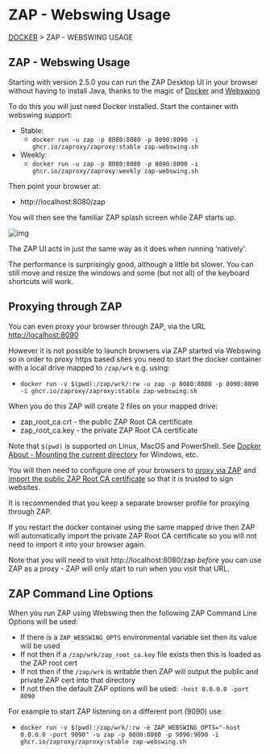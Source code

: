 # ZAP - Webswing Usage

[DOCKER](https://www.zaproxy.org/docs/docker/) > ZAP - WEBSWING USAGE

## ZAP - Webswing Usage

Starting with version 2.5.0 you can run the ZAP Desktop UI in your browser without having to install Java, thanks to the magic of [Docker](https://www.docker.com/) and [Webswing](https://www.webswing.org/)

To do this you will just need Docker installed. Start the container with webswing support:

- Stable:
  - `docker run -u zap -p 8080:8080 -p 8090:8090 -i ghcr.io/zaproxy/zaproxy:stable zap-webswing.sh`
- Weekly:
  - `docker run -u zap -p 8080:8080 -p 8090:8090 -i ghcr.io/zaproxy/zaproxy:weekly zap-webswing.sh`

Then point your browser at:

- http://localhost:8080/zap

You will then see the familiar ZAP splash screen while ZAP starts up.

![img](https://www.zaproxy.org/img/docs/docker/ZAP-webswing.png)

The ZAP UI acts in just the same way as it does when running ’natively'.

The performance is surprisingly good, although a little bit slower. You can still move and resize the windows and some (but not all) of the keyboard shortcuts will work.

## Proxying through ZAP 

You can even proxy your browser through ZAP, via the URL [http://localhost:8090](http://localhost:8090/)

However it is not possible to launch browsers via ZAP started via Webswing so in order to proxy https based sites you need to start the docker container with a local drive mapped to `/zap/wrk` e.g. using:

- `docker run -v $(pwd):/zap/wrk/:rw -u zap -p 8080:8080 -p 8090:8090 -i ghcr.io/zaproxy/zaproxy:stable zap-webswing.sh`

When you do this ZAP will create 2 files on your mapped drive:

- zap_root_ca.crt - the public ZAP Root CA certificate
- zap_root_ca.key - the private ZAP Root CA certificate

Note that `$(pwd)` is supported on Linux, MacOS and PowerShell. See [Docker About - Mounting the current directory](https://www.zaproxy.org/docs/docker/about/#mounting-the-current-directory) for Windows, etc.

You will then need to configure one of your browsers to [proxy via ZAP](https://www.zaproxy.org/docs/desktop/start/proxies/) and [import the public ZAP Root CA certificate](https://www.zaproxy.org/docs/desktop/addons/network/options/servercertificates/#install) so that it is trusted to sign websites.

It is recommended that you keep a separate browser profile for proxying through ZAP.

If you restart the docker container using the same mapped drive then ZAP will automatically import the private ZAP Root CA certificate so you will not need to import it into your browser again.

Note that you will need to visit http://localhost:8080/zap *before* you can use ZAP as a proxy - ZAP will only start to run when you visit that URL.

## ZAP Command Line Options 

When you run ZAP using Webswing then the following ZAP Command Line Options will be used:

- If there is a `ZAP_WEBSWING_OPTS` environmental variable set then its value will be used
- If not then if a `/zap/wrk/zap_root_ca.key` file exists then this is loaded as the ZAP root cert
- If not then if the `/zap/wrk` is writable then ZAP will output the public and private ZAP cert into that directory
- If not then the default ZAP options will be used: `-host 0.0.0.0 -port 8090`

For example to start ZAP listening on a different port (9090) use:

- `docker run -v $(pwd):/zap/wrk/:rw -e ZAP_WEBSWING_OPTS="-host 0.0.0.0 -port 9090" -u zap -p 8080:8080 -p 9090:9090 -i ghcr.io/zaproxy/zaproxy:stable zap-webswing.sh`